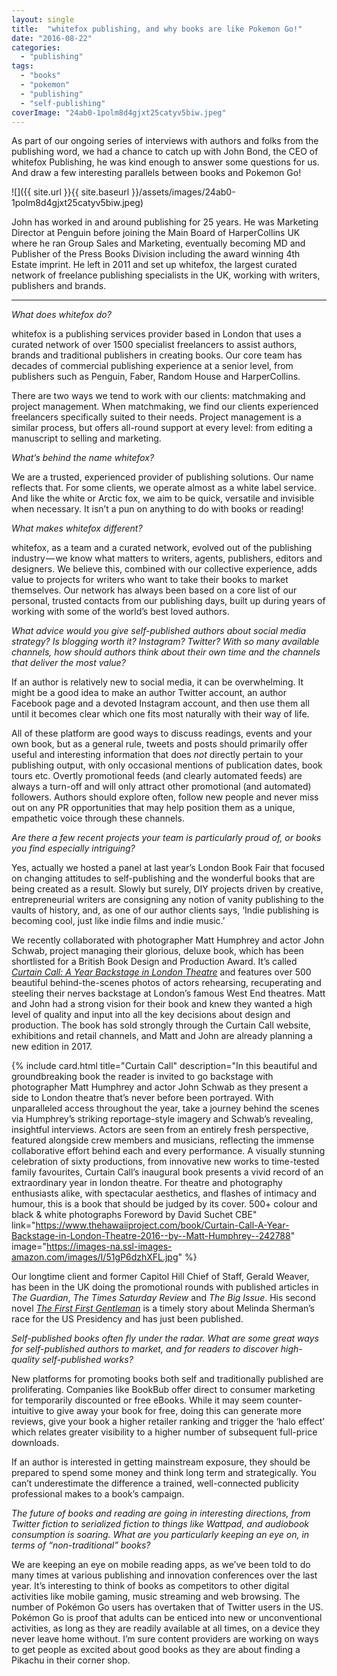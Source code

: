 ```yaml
---
layout: single
title:  "whitefox publishing, and why books are like Pokemon Go!"
date: "2016-08-22"
categories: 
  - "publishing"
tags: 
  - "books"
  - "pokemon"
  - "publishing"
  - "self-publishing"
coverImage: "24ab0-1polm8d4gjxt25catyv5biw.jpeg"
---
```


As part of our ongoing series of interviews with authors and folks from the publishing word, we had a chance to catch up with John Bond, the CEO of whitefox Publishing, he was kind enough to answer some questions for us. And draw a few interesting parallels between books and Pokemon Go!

![]({{ site.url }}{{ site.baseurl }}/assets/images/24ab0-1polm8d4gjxt25catyv5biw.jpeg)

John has worked in and around publishing for 25 years. He was Marketing Director at Penguin before joining the Main Board of HarperCollins UK where he ran Group Sales and Marketing, eventually becoming MD and Publisher of the Press Books Division including the award winning 4th Estate imprint. He left in 2011 and set up whitefox, the largest curated network of freelance publishing specialists in the UK, working with writers, publishers and brands.

* * *

_What does whitefox do?_

whitefox is a publishing services provider based in London that uses a curated network of over 1500 specialist freelancers to assist authors, brands and traditional publishers in creating books. Our core team has decades of commercial publishing experience at a senior level, from publishers such as Penguin, Faber, Random House and HarperCollins.

There are two ways we tend to work with our clients: matchmaking and project management. When matchmaking, we find our clients experienced freelancers specifically suited to their needs. Project management is a similar process, but offers all-round support at every level: from editing a manuscript to selling and marketing.

_What’s behind the name whitefox?_

We are a trusted, experienced provider of publishing solutions. Our name reflects that. For some clients, we operate almost as a white label service. And like the white or Arctic fox, we aim to be quick, versatile and invisible when necessary. It isn’t a pun on anything to do with books or reading!

_What makes whitefox different?_

whitefox, as a team and a curated network, evolved out of the publishing industry — we know what matters to writers, agents, publishers, editors and designers. We believe this, combined with our collective experience, adds value to projects for writers who want to take their books to market themselves. Our network has always been based on a core list of our personal, trusted contacts from our publishing days, built up during years of working with some of the world’s best loved authors.

_What advice would you give self-published authors about social media strategy? Is blogging worth it? Instagram? Twitter? With so many available channels, how should authors think about their own time and the channels that deliver the most value?_

If an author is relatively new to social media, it can be overwhelming. It might be a good idea to make an author Twitter account, an author Facebook page and a devoted Instagram account, and then use them all until it becomes clear which one fits most naturally with their way of life.

All of these platform are good ways to discuss readings, events and your own book, but as a general rule, tweets and posts should primarily offer useful and interesting information that does _not_ directly pertain to your publishing output, with only occasional mentions of publication dates, book tours etc. Overtly promotional feeds (and clearly automated feeds) are always a turn-off and will only attract other promotional (and automated) followers. Authors should explore often, follow new people and never miss out on any PR opportunities that may help position them as a unique, empathetic voice through these channels.

_Are there a few recent projects your team is particularly proud of, or books you find especially intriguing?_

Yes, actually we hosted a panel at last year’s London Book Fair that focused on changing attitudes to self-publishing and the wonderful books that are being created as a result. Slowly but surely, DIY projects driven by creative, entrepreneurial writers are consigning any notion of vanity publishing to the vaults of history, and, as one of our author clients says, ‘Indie publishing is becoming cool, just like indie films and indie music.’

We recently collaborated with photographer Matt Humphrey and actor John Schwab, project managing their glorious, deluxe book, which has been shortlisted for a British Book Design and Production Award. It’s called [_Curtain Call: A Year Backstage in London Theatre_](https://www.curtaincallonline.com/shop/curtain-call-book-2015) and features over 500 beautiful behind-the-scenes photos of actors rehearsing, recuperating and steeling their nerves backstage at London’s famous West End theatres. Matt and John had a strong vision for their book and knew they wanted a high level of quality and input into all the key decisions about design and production. The book has sold strongly through the Curtain Call website, exhibitions and retail channels, and Matt and John are already planning a new edition in 2017.

{% include card.html
   title="Curtain Call"
   description="In this beautiful and groundbreaking book the reader is invited to go backstage with photographer Matt Humphrey and actor John Schwab as they present a side to London theatre that’s never before been portrayed. With unparalleled access throughout the year, take a journey behind the scenes via Humphrey’s striking reportage-style imagery and Schwab’s revealing, insightful interviews. Actors are seen from an entirely fresh perspective, featured alongside crew members and musicians, reflecting the immense collaborative effort behind each and every performance. A visually stunning celebration of sixty productions, from innovative new works to time-tested family favourites, Curtain Call’s inaugural book presents a vivid record of an extraordinary year in london theatre. For theatre and photography enthusiasts alike, with spectacular aesthetics, and flashes of intimacy and humour, this is a book that should be judged by its cover. 500+ colour and black & white photographs Foreword by David Suchet CBE"
   link="https://www.thehawaiiproject.com/book/Curtain-Call-A-Year-Backstage-in-London-Theatre-2016--by--Matt-Humphrey--242788"
   image="https://images-na.ssl-images-amazon.com/images/I/51gP6dzhXFL.jpg"
%}


Our longtime client and former Capitol Hill Chief of Staff, Gerald Weaver, has been in the UK doing the promotional rounds with published articles in _The Guardian_, _The Times Saturday Review_ and _The Big Issue_. His second novel [_The First First Gentleman_](https://www.amazon.com/First-Gentleman-Gerald-Weaver/dp/0993291759/ref=sr_1_1?ie=UTF8&qid=1470663780&sr=8-1&keywords=the+first+first+gentleman) is a timely story about Melinda Sherman’s race for the US Presidency and has just been published.

_Self-published books often fly under the radar. What are some great ways for self-published authors to market, and for readers to discover high-quality self-published works?_

New platforms for promoting books both self and traditionally published are proliferating. Companies like BookBub offer direct to consumer marketing for temporarily discounted or free eBooks. While it may seem counter-intuitive to give away your book for free, doing this can generate more reviews, give your book a higher retailer ranking and trigger the ‘halo effect’ which relates greater visibility to a higher number of subsequent full-price downloads.

If an author is interested in getting mainstream exposure, they should be prepared to spend some money and think long term and strategically. You can’t underestimate the difference a trained, well-connected publicity professional makes to a book’s campaign.

_The future of books and reading are going in interesting directions, from Twitter fiction to serialized fiction to things like Wattpad, and audiobook consumption is soaring. What are you particularly keeping an eye on, in terms of “non-traditional” books?_

We are keeping an eye on mobile reading apps, as we’ve been told to do many times at various publishing and innovation conferences over the last year. It’s interesting to think of books as competitors to other digital activities like mobile gaming, music streaming and web browsing. The number of Pokémon Go users has overtaken that of Twitter users in the US. Pokémon Go is proof that adults can be enticed into new or unconventional activities, as long as they are readily available at all times, on a device they never leave home without. I’m sure content providers are working on ways to get people as excited about good books as they are about finding a Pikachu in their corner shop.
